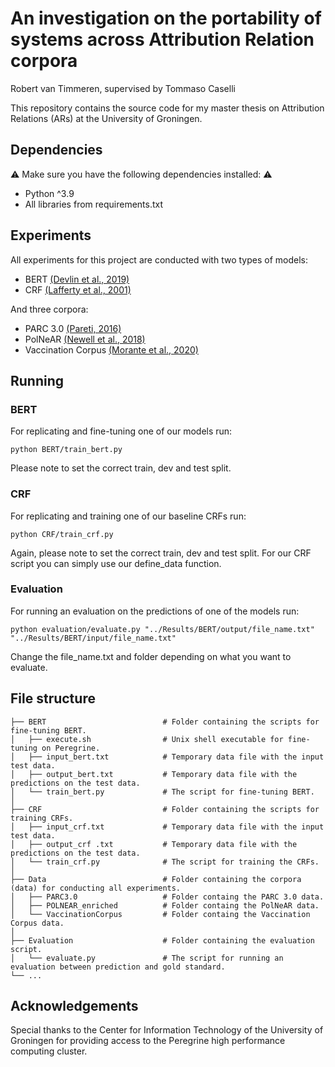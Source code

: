 # An investigation on the portability of systems across Attribution Relation corpora

Robert van Timmeren, supervised by Tommaso Caselli

This repository contains the source code for my master thesis on Attribution Relations (ARs) at the University of Groningen.

## Dependencies
⚠️ Make sure you have the following dependencies installed: ⚠️
* Python ^3.9
* All libraries from requirements.txt

## Experiments
All experiments for this project are conducted with two types of models:
* BERT [(Devlin et al., 2019)](https://aclanthology.org/N19-1423/)
* CRF [(Lafferty et al., 2001)](https://repository.upenn.edu/cgi/viewcontent.cgi?article=1162&context=cis_papers)

And three corpora:
* PARC 3.0 [(Pareti, 2016)](https://aclanthology.org/L16-1619/)
* PolNeAR [(Newell et al., 2018)](https://aclanthology.org/L18-1524/)
* Vaccination Corpus [(Morante et al., 2020)](https://aclanthology.org/2020.lrec-1.611/)

## Running
### BERT
For replicating and fine-tuning one of our models run:
```
python BERT/train_bert.py
```
Please note to set the correct train, dev and test split.

### CRF
For replicating and training one of our baseline CRFs run:
```
python CRF/train_crf.py
```
Again, please note to set the correct train, dev and test split. For our CRF script you can simply use our define_data function.

### Evaluation
For running an evaluation on the predictions of one of the models run:
```
python evaluation/evaluate.py "../Results/BERT/output/file_name.txt" "../Results/BERT/input/file_name.txt"
```
Change the file_name.txt and folder depending on what you want to evaluate.

## File structure
    ├── BERT                          # Folder containing the scripts for fine-tuning BERT.
    │   ├── execute.sh                # Unix shell executable for fine-tuning on Peregrine.
    │   ├── input_bert.txt            # Temporary data file with the input test data.
    │   ├── output_bert.txt           # Temporary data file with the predictions on the test data.
    │   └── train_bert.py             # The script for fine-tuning BERT.
    │
    ├── CRF                           # Folder containing the scripts for training CRFs.
    │   ├── input_crf.txt             # Temporary data file with the input test data.
    │   ├── output_crf .txt           # Temporary data file with the predictions on the test data.
    │   └── train_crf.py              # The script for training the CRFs.
    │
    ├── Data                          # Folder containing the corpora (data) for conducting all experiments.
    │   ├── PARC3.0                   # Folder containg the PARC 3.0 data.
    │   ├── POLNEAR_enriched          # Folder containg the PolNeAR data.
    │   └── VaccinationCorpus         # Folder containg the Vaccination Corpus data.
    │
    ├── Evaluation                    # Folder containing the evaluation script.
    │   └── evaluate.py               # The script for running an evaluation between prediction and gold standard.
    └── ...
   
## Acknowledgements
Special thanks to the Center for Information Technology of the University of Groningen for providing access to the Peregrine high performance computing cluster.



